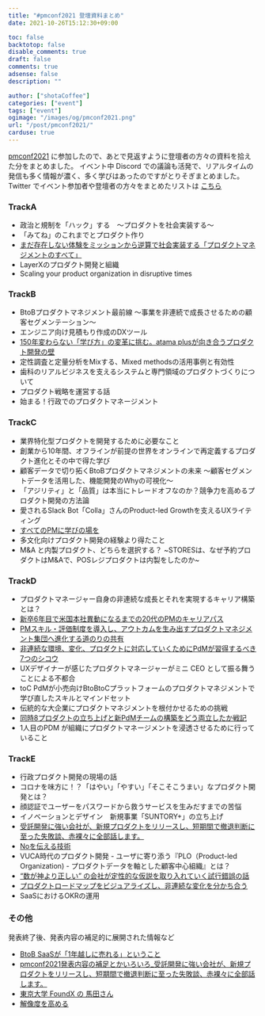 ```yaml
---
title: "#pmconf2021 登壇資料まとめ"
date: 2021-10-26T15:12:30+09:00

toc: false
backtotop: false
disable_comments: true
draft: false
comments: true
adsense: false
description: ""

author: ["shotaCoffee"]
categories: ["event"]
tags: ["event"]
ogimage: "/images/og/pmconf2021.png"
url: "/post/pmconf2021/"
carduse: true
---
```



[pmconf2021](https://2021.pmconf.jp/timetable) に参加したので、あとで見返すように登壇者の方々の資料を拾えた分をまとめました。
イベント中 Discord での議論も活発で、リアルタイムの発信も多く情報が濃く、多く学びはあったのですがとりそぎまとめました。
Twitter でイベント参加者や登壇者の方々をまとめたリストは [こちら](https://twitter.com/i/lists/1452848612371668997?s=20)

### TrackA
- 政治と規制を「ハック」する　～プロダクトを社会実装する～
- 「みてね」のこれまでとプロダクト作り
- [まだ存在しない体験をミッションから逆算で社会実装する「プロダクトマネジメントのすべて」](https://speakerdeck.com/mckee/madacun-zai-sinaiti-yan-womitusiyonkarani-suan-deshe-hui-shi-zhuang-suru-purodakutomanezimentofalsesubete)
- LayerXのプロダクト開発と組織
- Scaling your product organization in disruptive times

### TrackB
- BtoBプロダクトマネジメント最前線 〜事業を非連続で成長させるための顧客セグメンテーション〜
- エンジニア向け見積もり作成のDXツール
- [150年変わらない「学び方」の変革に挑む。atama plusが向き合うプロダクト開発の壁](https://speakerdeck.com/atamaplus/about-atama-plus-product-management)
- 定性調査と定量分析をMixする、Mixed methodsの活用事例と有効性
- 歯科のリアルビジネスを支えるシステムと専門領域のプロダクトづくりについて
- プロダクト戦略を運営する話
- 始まる！行政でのプロダクトマネージメント

### TrackC
- 業界特化型プロダクトを開発するために必要なこと
- 創業から10年間、オフラインが前提の世界をオンラインで再定義するプロダクト進化とその中で得た学び
- 顧客データで切り拓くBtoBプロダクトマネジメントの未来 ～顧客セグメントデータを活用した、機能開発のWhyの可視化～
- 「アジリティ」と「品質」は本当にトレードオフなのか？競争力を高めるプロダクト開発の方法論
- 愛されるSlack Bot「Colla」さんのProduct-led Growthを支えるUXライティング
- [すべてのPMに学びの場を](https://speakerdeck.com/maidol/20211026-pmconf2021-subetefalsepmnixue-bifalsechang-wo)
- 多文化向けプロダクト開発の経験より得たこと
- M&A と内製プロダクト、どちらを選択する？ ~STORESは、なぜ予約プロダクトはM&Aで、POSレジプロダクトは内製をしたのか~

### TrackD
- プロダクトマネージャー自身の非連続な成長とそれを実現するキャリア構築とは？
- [新卒6年目で米国本社異動になるまでの20代のPMのキャリアパス](https://docs.google.com/presentation/d/10Aui5g_U-rChw9WAzGLKNLTAZdAhOk5cqaxLJlXJo4I/edit#slide=id.p)
- [PMスキル・評価制度を導入し、アウトカムを生み出すプロダクトマネジメント集団へ進化する道のりの共有](https://speakerdeck.com/roki_n_/how-we-introduced-the-pm-skills-and-evaluation-system-and-evolved-into-a-product-management-group-that-produces-outcomes)
- [非連続な環境、変化、プロダクトに対応していくためにPdMが習得するべき7つのシコウ](https://speakerdeck.com/yamamuteki/7-shikou-for-product-management-in-discontinuous-environments-changes-and-products)
- UXデザイナーが感じたプロダクトマネージャーがミニ CEO として振る舞うことによる不都合
- toC PdMが小売向けBtoBtoCプラットフォームのプロダクトマネジメントで学び直したスキルとマインドセット
- 伝統的な大企業にプロダクトマネジメントを根付かせるための挑戦
- [同時8プロダクトの立ち上げと新PdMチームの構築をどう両立したか戦記](https://speakerdeck.com/hiro93n/tong-shi-8hurotakutofalseli-tishang-ketoxin-pdmtimufalsegou-zhu-wotouliang-li-sitakazhan-ji)
- 1人目のPDM が組織にプロダクトマネージメントを浸透させるために行っていること

### TrackE
- 行政プロダクト開発の現場の話
- コロナを味方に！？「はやい」「やすい」「そこそこうまい」なプロダクト開発とは？
- 顔認証でユーザーをパスワードから救うサービスを生みだすまでの苦悩
- イノベーションとデザイン　新規事業「SUNTORY+」の立ち上げ
- [受託開発に強い会社が、新規プロダクトをリリースし、短期間で撤退判断に至った失敗談、赤裸々に全部話します。](https://speakerdeck.com/funakoshifunassy/pmconf2021-shou-tuo-kai-fa-niqiang-ihui-she-ga-xin-gui-purodakutoworirisusi-duan-qi-jian-deche-tui-pan-duan-nizhi-tutashi-bai-tan-chi-luo-niquan-bu-hua-simasu)
- [Noを伝える技術](https://speakerdeck.com/aki_i/nowochuan-eruji-shu-number-pmconf2021)
- VUCA時代のプロダクト開発 - ユーザに寄り添う『PLO（Product-led Organization) - プロダクトデータを軸とした顧客中心組織』とは？
- [“数が神より正しい” の会社が定性的な仮説を取り入れていく試行錯誤の話](https://speakerdeck.com/aratam/pmconf2021-shu-gashen-yorizheng-sii-hui-she-gading-xing-de-najia-shuo-woqu-riru-reteikushi-xing-cuo-wu-falsehua)
- [プロダクトロードマップをビジュアライズし、非連続な変化を分かち合う](https://speakerdeck.com/yta026/xica-productroadmap-visualization)
- SaaSにおけるOKRの運用

### その他
発表終了後、発表内容の補足的に展開された情報など
- [BtoB SaaSが「1年越しに売れる」ということ](https://note.com/miyachan_x/n/n51574c894e20)
- [pmconf2021発表内容の補足とかいろいろ_受託開発に強い会社が、新規プロダクトをリリースし、短期間で撤退判断に至った失敗談、赤裸々に全部話します。](https://tech.fusic.co.jp/posts/2021-10-26-pmconf2021/)
- [東京大学 FoundX の 馬田さん](https://speakerdeck.com/tumada)
- [解像度を高める](https://speakerdeck.com/tumada/jie-xiang-du-wogao-meru)
